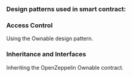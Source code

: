  ### Design patterns used in smart contract:

**<h3>Access Control</h3>** 
Using the Ownable design pattern.

**<h3>Inheritance and Interfaces</h3>** 
Inheriting the OpenZeppelin Ownable contract.

    

